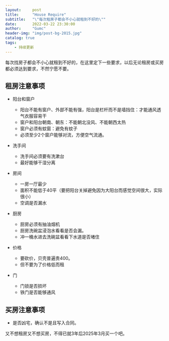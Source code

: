 ```yaml
---
layout:     post
title:      "House Require"
subtitle:   "\"每次租房子都会不小心就租到不好的\""
date:       2022-03-22 23:30:00
author:     "Gumc"
header-img: "img/post-bg-2015.jpg"
catalog: true
tags:
    - 持续更新
---
```

每次找房子都会不小心就租到不好的，在这里定下一些要求，以后无论租房或买房都必须达到要求，不然宁愿不要。

## 租房注意事项

* 阳台和窗户

  * 阳台不能有窗户、外部不能有强，阳台是栏杆而不是墙挡住：才能通风透气衣服容易干
  * 窗户和阳台朝南、朝东：不能朝北没风、不能朝西太热
  * 窗户必须有蚊窗：避免有蚊子
  * 必须至少2个窗户能够对流，方便空气流通。
* 洗手间

  * 洗手间必须要有洗漱台
  * 最好能够干湿分离
* 房间

  * 一房一厅最少
  * 面积不能低于40平（要把阳台关掉避免因为大阳台而感觉空间很大，实际很小）
  * 空调是否漏水
* 厨房

  * 厨房必须有抽油烟机
  * 厨房洗碗盆浸泡水看看是否会漏。
  * 冲一桶水进去洗碗盆看看下水道是否堵住
* 价格

  * 要砍价，贝壳普遍贵400。
  * 但不要为了价格低而租
* 门

  * 门锁是否损坏
  * 铁门是否能够通风

## 买房注意事项

* 是否凶宅，确认不是且写入合同。

又不想租房又不想买房，不得已就3年后2025年3月买一个吧。

